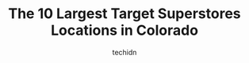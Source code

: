 ---
layout: ampstory
image: https://i0.wp.com/paketmu.com/wp-content/uploads/2023/06/target-0-in-colorado-1686368054.jpeg?resize=640,853
author: techidn
featured: false
description: Explore the diverse Target Superstore scene in Colorado, home to an incredible selection of 10 establishments catering to every taste. Whether youre in search of iconic favorites or undisco
title: The 10 Largest Target Superstores Locations in Colorado
cover:
   title: The 10 Largest Target Superstores Locations in Colorado
   subtitle: RICKPATE
   background: https://paketmu.com/wp-content/uploads/2023/06/target-0-in-colorado-1686368054.jpeg

pages: 
 - layout: thirds
   top: <h1>#1 Target</h1>
   bottom: "<p>Target Is A Great Store! I recommend Coming on week days, (Night Specifically) as the store is quiet and mostly empty. Today I came and it wasnt too busy. Everything I n</p>"
   background: https://paketmu.com/wp-content/uploads/2023/06/target-1-in-colorado-1686368055.jpeg
   backgroundblur: true
 - layout: thirds
   top: <h1>#2 Target</h1>
   bottom: "<p>This Target makes a Soviet Walmart look like Saks Fifth Avenue. Bare shelves, aisles filled with trash and debris, displays that are tagged with gang graffiti. Ive bee</p>"
   background: https://paketmu.com/wp-content/uploads/2023/06/target-2-in-colorado-1686368056.jpeg
   cta:
      link: https://paketmu.com/the-10-largest-target-superstores-locations-in-colorado/
      text: The 10 Largest Target Superstores Locations in Colorado
 - layout: thirds
   top: <h1>#3 Target</h1>
   bottom: "<p>I love this Target! I am here daily as a personal shopper and everyone is so friendly and helpful! I especially love the older gentleman who runs the self checkout in the</p>"
   background: https://paketmu.com/wp-content/uploads/2023/06/target-3-in-colorado-1686368056.jpeg
   cta:
      link: https://paketmu.com/the-10-largest-target-superstores-locations-in-colorado/
      text: The 10 Largest Target Superstores Locations in Colorado
 - layout: thirds
   top: <h1>#4 Target</h1>
   bottom: "<p>1600 California St Suite 14, Denver, CO 80202, United States</p>"
   background: https://images.unsplash.com/photo-1580610447943-1bfbef5efe07?ixlib=rb-4.0.3&ixid=MnwxMjA3fDB8MHxwaG90by1wYWdlfHx8fGVufDB8fHx8&auto=format&fit=crop&w=640&h=853&q=80
   cta:
      link: https://paketmu.com/the-10-largest-target-superstores-locations-in-colorado/
      text: The 10 Largest Target Superstores Locations in Colorado
 - layout: thirds
   top: <h1>#5 Target</h1>
   bottom: "<p>5240 N Academy Blvd, Colorado Springs, CO 80918, United States</p>"
   background: https://images.unsplash.com/photo-1547366785-564103df7e13?ixlib=rb-4.0.3&ixid=MnwxMjA3fDB8MHxwaG90by1wYWdlfHx8fGVufDB8fHx8&auto=format&fit=crop&w=640&h=853&q=80
   cta:
      link: https://paketmu.com/the-10-largest-target-superstores-locations-in-colorado/
      text: The 10 Largest Target Superstores Locations in Colorado
 - layout: thirds
   top: <h1>#6 Target</h1>
   bottom: "<p>5071 Kipling St, Wheat Ridge, CO 80033, United States</p>"
   background: https://images.unsplash.com/photo-1614648718611-0635f29016cb?ixlib=rb-4.0.3&ixid=MnwxMjA3fDB8MHxwaG90by1wYWdlfHx8fGVufDB8fHx8&auto=format&fit=crop&w=640&h=853&q=80
   cta:
      link: https://paketmu.com/the-10-largest-target-superstores-locations-in-colorado/
      text: The 10 Largest Target Superstores Locations in Colorado
 - layout: thirds
   top: <h1>#7 Target</h1>
   bottom: "<p>1001 E 120th Ave, Thornton, CO 80233, United States</p>"
   background: https://images.unsplash.com/photo-1615749413727-825b59a857b5?ixlib=rb-4.0.3&ixid=MnwxMjA3fDB8MHxwaG90by1wYWdlfHx8fGVufDB8fHx8&auto=format&fit=crop&w=640&h=853&q=80
   cta:
      link: https://paketmu.com/the-10-largest-target-superstores-locations-in-colorado/
      text: The 10 Largest Target Superstores Locations in Colorado
 - layout: thirds
   middle: Continue reading...
   background: https://images.unsplash.com/photo-1564951434112-64d74cc2a2d7?ixlib=rb-4.0.3&ixid=MnwxMjA3fDB8MHxwaG90by1wYWdlfHx8fGVufDB8fHx8&auto=format&fit=crop&w=640&h=853&q=80
   cta:
      link: https://paketmu.com/the-10-largest-target-superstores-locations-in-colorado/
      text: The 10 Largest Target Superstores Locations in Colorado
      
---